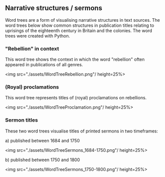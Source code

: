 
## Narrative structures / sermons

Word trees are a form of visualising narrative structures in text sources. The word trees below show common structures in publication titles relating to uprisings of the eighteenth century in Britain and the colonies. The word trees were created with Python. 

### "Rebellion" in context

This word tree shows the context in which the word "rebellion" often appeared in publications of all genres. 

<img src="./assets/WordTreeRebellion.png"/ height=25%>

### (Royal) proclamations

This word tree represents titles of (royal) proclamations on rebellions.

<img src="./assets/WordTreeProclamation.png"/ height=25%>

### Sermon titles

These two word trees visualise titles of printed sermons in two timeframes:

a) published between 1684 and 1750

<img src="./assets/WordTreeSermons_1684-1750.png"/ height=25%>

b) published between 1750 and 1800

<img src="./assets/WordTreeSermons_1750-1800.png"/ height=25%>

